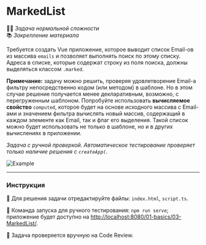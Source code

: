 # MarkedList

👷🏻 _Задача нормальной сложности_\
📚 _Закрепление материала_

<!--start_statement-->

Требуется создать Vue приложение, которое выводит список Email-ов из массива `emails` и позволяет выполнять поиск по
этому списку. Адреса в списке, которые содержат строку из поля поиска, должны выделяться классом `.marked`.

**Примечание:** задачу можно решить, проверяя удовлетворение Email-а фильтру непосредственно кодом (или методом) в
шаблоне. Но в этом случае решение получается менее декларативным, возможно, с перегруженным шаблоном. Попробуйте
использовать **вычисляемое свойство** `computed`, которое будет на основе исходного массива с Email-ами и значением
фильтра вычислять новый массив, содержащий в каждом элементе как Email, так и флаг его выделения. Такой список можно
будет использовать не только в шаблоне, но и в других вычислениях в приложении.

_Задача с ручной проверкой. Автоматическое тестирование проверяет только наличие решения с `createApp(`._

<img src="https://i.imgur.com/DA8l8pP.gif" alt="Example">
<!--end_statement-->

---

### Инструкция

📝 Для решения задачи отредактируйте файлы: `index.html`, `script.ts`.

🚀 Команда запуска для ручного тестирования: `npm run serve`;\
приложение будет доступно на [http://localhost:8080/01-basics/03-MarkedList/](http://localhost:8080/01-basics/03-MarkedList/).

💬 Задача проверяется вручную на Code Review.
